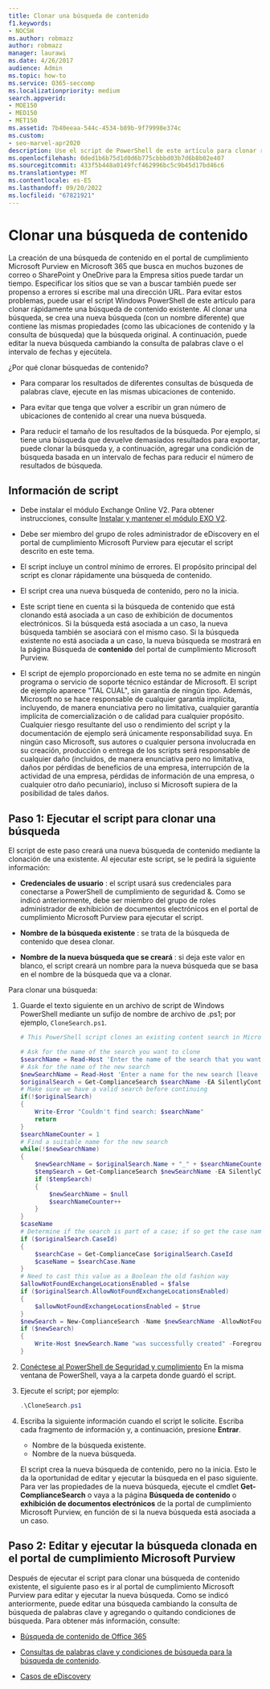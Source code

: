 ```yaml
---
title: Clonar una búsqueda de contenido
f1.keywords:
- NOCSH
ms.author: robmazz
author: robmazz
manager: laurawi
ms.date: 4/26/2017
audience: Admin
ms.topic: how-to
ms.service: O365-seccomp
ms.localizationpriority: medium
search.appverid:
- MOE150
- MED150
- MET150
ms.assetid: 7b40eeaa-544c-4534-b89b-9f79998e374c
ms.custom:
- seo-marvel-apr2020
description: Use el script de PowerShell de este artículo para clonar rápidamente una búsqueda de contenido existente en la portal de cumplimiento Microsoft Purview en Microsoft 365.
ms.openlocfilehash: 0ded1b6b75d1d0d6b775cbbbd03b7d6b8b02e407
ms.sourcegitcommit: 433f5b448a0149fcf462996bc5c9b45d17bd46c6
ms.translationtype: MT
ms.contentlocale: es-ES
ms.lasthandoff: 09/20/2022
ms.locfileid: "67821921"
---
```

# <a name="clone-a-content-search"></a>Clonar una búsqueda de contenido

La creación de una búsqueda de contenido en el portal de cumplimiento Microsoft Purview en Microsoft 365 que busca en muchos buzones de correo o SharePoint y OneDrive para la Empresa sitios puede tardar un tiempo. Especificar los sitios que se van a buscar también puede ser propenso a errores si escribe mal una dirección URL. Para evitar estos problemas, puede usar el script Windows PowerShell de este artículo para clonar rápidamente una búsqueda de contenido existente. Al clonar una búsqueda, se crea una nueva búsqueda (con un nombre diferente) que contiene las mismas propiedades (como las ubicaciones de contenido y la consulta de búsqueda) que la búsqueda original. A continuación, puede editar la nueva búsqueda cambiando la consulta de palabras clave o el intervalo de fechas y ejecútela.

¿Por qué clonar búsquedas de contenido?

- Para comparar los resultados de diferentes consultas de búsqueda de palabras clave, ejecute en las mismas ubicaciones de contenido.

- Para evitar que tenga que volver a escribir un gran número de ubicaciones de contenido al crear una nueva búsqueda.

- Para reducir el tamaño de los resultados de la búsqueda. Por ejemplo, si tiene una búsqueda que devuelve demasiados resultados para exportar, puede clonar la búsqueda y, a continuación, agregar una condición de búsqueda basada en un intervalo de fechas para reducir el número de resultados de búsqueda.

## <a name="script-information"></a>Información de script

- Debe instalar el módulo Exchange Online V2. Para obtener instrucciones, consulte [Instalar y mantener el módulo EXO V2](/powershell/exchange/exchange-online-powershell-v2#install-and-maintain-the-exo-v2-module).

- Debe ser miembro del grupo de roles administrador de eDiscovery en el portal de cumplimiento Microsoft Purview para ejecutar el script descrito en este tema.

- El script incluye un control mínimo de errores. El propósito principal del script es clonar rápidamente una búsqueda de contenido.

- El script crea una nueva búsqueda de contenido, pero no la inicia.

- Este script tiene en cuenta si la búsqueda de contenido que está clonando está asociada a un caso de exhibición de documentos electrónicos. Si la búsqueda está asociada a un caso, la nueva búsqueda también se asociará con el mismo caso. Si la búsqueda existente no está asociada a un caso, la nueva búsqueda se mostrará en la página Búsqueda de **contenido** del portal de cumplimiento Microsoft Purview.

- El script de ejemplo proporcionado en este tema no se admite en ningún programa o servicio de soporte técnico estándar de Microsoft. El script de ejemplo aparece "TAL CUAL", sin garantía de ningún tipo. Además, Microsoft no se hace responsable de cualquier garantía implícita, incluyendo, de manera enunciativa pero no limitativa, cualquier garantía implícita de comercialización o de calidad para cualquier propósito. Cualquier riesgo resultante del uso o rendimiento del script y la documentación de ejemplo será únicamente responsabilidad suya. En ningún caso Microsoft, sus autores o cualquier persona involucrada en su creación, producción o entrega de los scripts será responsable de cualquier daño (incluidos, de manera enunciativa pero no limitativa, daños por pérdidas de beneficios de una empresa, interrupción de la actividad de una empresa, pérdidas de información de una empresa, o cualquier otro daño pecuniario), incluso si Microsoft supiera de la posibilidad de tales daños.

## <a name="step-1-run-the-script-to-clone-a-search"></a>Paso 1: Ejecutar el script para clonar una búsqueda

El script de este paso creará una nueva búsqueda de contenido mediante la clonación de una existente. Al ejecutar este script, se le pedirá la siguiente información:

- **Credenciales de usuario** : el script usará sus credenciales para conectarse a PowerShell de cumplimiento de seguridad &. Como se indicó anteriormente, debe ser miembro del grupo de roles administrador de exhibición de documentos electrónicos en el portal de cumplimiento Microsoft Purview para ejecutar el script.

- **Nombre de la búsqueda existente** : se trata de la búsqueda de contenido que desea clonar.

- **Nombre de la nueva búsqueda que se creará** : si deja este valor en blanco, el script creará un nombre para la nueva búsqueda que se basa en el nombre de la búsqueda que va a clonar.

Para clonar una búsqueda:

1. Guarde el texto siguiente en un archivo de script de Windows PowerShell mediante un sufijo de nombre de archivo de .ps1; por ejemplo, `CloneSearch.ps1`.

   ```powershell
   # This PowerShell script clones an existing content search in Microsoft Purview compliance.

   # Ask for the name of the search you want to clone
   $searchName = Read-Host 'Enter the name of the search that you want to clone'
   # Ask for the name of the new search
   $newSearchName = Read-Host 'Enter a name for the new search [leave blank to automatically generate a name]'
   $originalSearch = Get-ComplianceSearch $searchName -EA SilentlyContinue
   # Make sure we have a valid search before continuing
   if(!$originalSearch)
   {
       Write-Error "Couldn't find search: $searchName"
       return
   }
   $searchNameCounter = 1
   # Find a suitable name for the new search
   while(!$newSearchName)
   {
       $newSearchName = $originalSearch.Name + "_" + $searchNameCounter
       $tempSearch = Get-ComplianceSearch $newSearchName -EA SilentlyContinue
       if ($tempSearch)
       {
           $newSearchName = $null
           $searchNameCounter++
       }
   }
   $caseName
   # Determine if the search is part of a case; if so get the case name
   if ($originalSearch.CaseId)
   {
       $searchCase = Get-ComplianceCase $originalSearch.CaseId
       $caseName = $searchCase.Name
   }
   # Need to cast this value as a Boolean the old fashion way
   $allowNotFoundExchangeLocationsEnabled = $false
   if ($originalSearch.AllowNotFoundExchangeLocationsEnabled)
   {
       $allowNotFoundExchangeLocationsEnabled = $true
   }
   $newSearch = New-ComplianceSearch -Name $newSearchName -AllowNotFoundExchangeLocationsEnabled $allowNotFoundExchangeLocationsEnabled -Case $caseName -ContentMatchQuery $originalSearch.ContentMatchQuery -Description $originalSearch.Description -ExchangeLocation $originalSearch.ExchangeLocation -ExchangeLocationExclusion $originalSearch.ExchangeLocationExclusion -Language $originalSearch.Language -SharePointLocation $originalSearch.SharePointLocation -SharePointLocationExclusion $originalSearch.SharePointLocationExclusion -PublicFolderLocation $originalSearch.PublicFolderLocation
   if ($newSearch)
   {
       Write-Host $newSearch.Name "was successfully created" -ForegroundColor Yellow
   }
   ```

2. [Conéctese al PowerShell de Seguridad y cumplimiento](/powershell/exchange/connect-to-scc-powershell) En la misma ventana de PowerShell, vaya a la carpeta donde guardó el script.

3. Ejecute el script; por ejemplo:

     ```powershell
     .\CloneSearch.ps1
     ```

4. Escriba la siguiente información cuando el script le solicite. Escriba cada fragmento de información y, a continuación, presione **Entrar**.

     - Nombre de la búsqueda existente.
     - Nombre de la nueva búsqueda.

     El script crea la nueva búsqueda de contenido, pero no la inicia. Esto le da la oportunidad de editar y ejecutar la búsqueda en el paso siguiente. Para ver las propiedades de la nueva búsqueda, ejecute el cmdlet **Get-ComplianceSearch** o vaya a la página **Búsqueda de contenido** o **exhibición de documentos electrónicos** de la portal de cumplimiento Microsoft Purview, en función de si la nueva búsqueda está asociada a un caso.

## <a name="step-2-edit-and-run-the-cloned-search-in-the-microsoft-purview-compliance-portal"></a>Paso 2: Editar y ejecutar la búsqueda clonada en el portal de cumplimiento Microsoft Purview

Después de ejecutar el script para clonar una búsqueda de contenido existente, el siguiente paso es ir al portal de cumplimiento Microsoft Purview para editar y ejecutar la nueva búsqueda. Como se indicó anteriormente, puede editar una búsqueda cambiando la consulta de búsqueda de palabras clave y agregando o quitando condiciones de búsqueda. Para obtener más información, consulte:

- [Búsqueda de contenido de Office 365](content-search.md)

- [Consultas de palabras clave y condiciones de búsqueda para la búsqueda de contenido](keyword-queries-and-search-conditions.md).

- [Casos de eDiscovery](./get-started-core-ediscovery.md)
